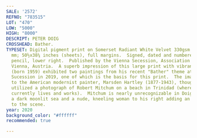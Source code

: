 ```yaml
---
SALE: '2572'
REFNO: "783515"
LOT: "470"
LOW: "5000"
HIGH: "8000"
DESCRIPT: PETER DOIG
CROSSHEAD: Bather.
TYPESET: Digital pigment print on Somerset Radiant White Velvet 330gsm paper, 2020.  1280x970
  mm; 50½x38¼ inches (sheets), full margins.  Signed, dated and numbered 21/123 in
  pencil, lower right.  Published by the Vienna Secession, Association of Visual Artists,
  Vienna, Austria.  A superb impression of this large print with vibrant colors.<br><br>Doig
  (born 1959) exhibited two paintings from his recent "Bather" theme at the Vienna
  Sucession in 2019, one of which is the basis for this print.  The images are a homage
  to the American modernist painter, Marsden Hartley (1877-1943), though Doig has
  utilized a photograph of Robert Mitchum on a beach in Trinidad (where the artist
  currently lives and works).  Mitchum is nearly unrecognizable in Doig's representation,
  a dark moonlit sea and a nude, kneeling woman to his right adding an air of mystery
  to the scene.
year: 2020
background_color: "#ffffff"
recommended: true

---
```

